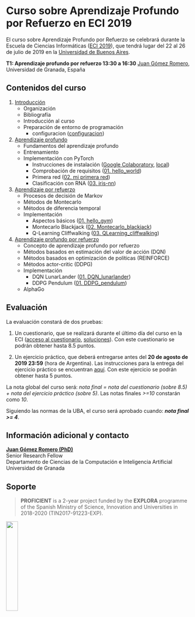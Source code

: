 # Curso sobre Aprendizaje Profundo por Refuerzo en ECI 2019
El curso sobre Aprendizaje Profundo por Refuerzo se celebrará durante la Escuela de Ciencias Informáticas ([ECI 2019](https://eci2019.dc.uba.ar)), que tendrá lugar del 22 al 26 de julio de 2019 en la [Universidad de Buenos Aires](http://www.uba.ar).

**T1: Aprendizaje profundo por refuerzo 13:30 a 16:30**
[Juan Gómez Romero](https://decsai.ugr.es/~jgomez), Universidad de Granada, España

<!-- 
![](https://github.com/jgromero/eci2019-DRL/blob/master/programa-eci-2019.png) 
-->

## Contenidos del curso
1. [Introducción](https://github.com/jgromero/eci2019-DRL/blob/master/Tema%201%20-%20Introduccion/Introducción.pdf)
	- Organización
	- Bibliografía
	- Introducción al curso
	- Preparación de entorno de programación
		- configuracion ([configuracion](https://github.com/jgromero/eci2019-DRL/blob/master/configuracion.ipynb))
2. [Aprendizaje profundo](https://github.com/jgromero/eci2019-DRL/blob/master/Tema%202%20-%20Aprendizaje%20Profundo/Aprendizaje%20profundo.pdf)
	- Fundamentos del aprendizaje profundo
	- Entrenamiento
	- Implementación con PyTorch 
		- Instrucciones de instalación ([Google Colaboratory](https://github.com/jgromero/eci2019-DRL/blob/master/Tema%202%20-%20Aprendizaje%20Profundo/Instrucciones%20Google%20Colab%20PyTorch.pdf), [local](https://github.com/jgromero/eci2019-DRL/blob/master/Tema%202%20-%20Aprendizaje%20Profundo/Instrucciones%20PyTorch%20local.pdf))
		- Comprobación de requisitos ([01. hello_world](https://github.com/jgromero/eci2019-DRL/blob/master/Tema%202%20-%20Aprendizaje%20Profundo/code/01.%20hello_world.ipynb))
		- Primera red ([02. mi primera red](https://github.com/jgromero/eci2019-DRL/blob/master/Tema%202%20-%20Aprendizaje%20Profundo/code/02.%20mi%20primera%20red.ipynb))
		- Clasificación con RNA ([03. iris-nn](https://github.com/jgromero/eci2019-DRL/blob/master/Tema%202%20-%20Aprendizaje%20Profundo/code/03.%20iris-nn.ipynb))
3. [Aprendizaje por refuerzo](https://github.com/jgromero/eci2019-DRL/blob/master/Tema%203%20-%20Aprendizaje%20por%20Refuerzo/Aprendizaje%20por%20refuerzo.pdf)
	- Procesos de decisión de Markov
	- Métodos de Montecarlo
	- Métodos de diferencia temporal
	- Implementación
		- Aspectos básicos ([01. hello_gym](https://github.com/jgromero/eci2019-DRL/blob/master/Tema%203%20-%20Aprendizaje%20por%20Refuerzo/code/01.%20hello_gym.ipynb))
		- Montecarlo Blackjack ([02. Montecarlo_blackjack](https://github.com/jgromero/eci2019-DRL/blob/master/Tema%203%20-%20Aprendizaje%20por%20Refuerzo/code/02.%20Montecarlo_blackjack.ipynb))
		<!-- - Montecarlo Cliffwalking ([02b. Montecarlo_cliffwalking](https://github.com/jgromero/eci2019-DRL/blob/master/Tema%203%20-%20Aprendizaje%20por%20Refuerzo/code/02.%20Montecarlo_cliffwalking.ipynb)) ** -->
		- Q-Learning Cliffwalking ([03. QLearning_cliffwalking](https://github.com/jgromero/eci2019-DRL/blob/master/Tema%203%20-%20Aprendizaje%20por%20Refuerzo/code/03.%20QLearning_cliffwalking.ipynb))
4. [Aprendizaje profundo por refuerzo](https://github.com/jgromero/eci2019-DRL/blob/master/Tema%204%20-%20Aprendizaje%20Profundo%20por%20Refuerzo/Aprendizaje%20profundo%20por%20refuerzo.pdf)
	- Concepto de aprendizaje profundo por refuerzo
	- Métodos basados en estimación del valor de acción (DQN)
	- Métodos basados en optimización de políticas (REINFORCE)
	- Métodos actor-critic (DDPG)
	- Implementación
		- DQN LunarLander ([01. DQN_lunarlander](https://github.com/jgromero/eci2019-DRL/blob/master/Tema%204%20-%20Aprendizaje%20Profundo%20por%20Refuerzo/code/dqn/01.%20DQN_lunarlander.ipynb))
		<!-- - DQN CartPole ([01b. DQN_cartpole](https://github.com/jgromero/eci2019-DRL/blob/master/Tema%204%20-%20Aprendizaje%20Profundo%20por%20Refuerzo/code/dqn/01b.%20DQN_cartpole.ipynb)) ** -->
		- DDPG Pendulum ([01. DDPG_pendulum](https://github.com/jgromero/eci2019-DRL/blob/master/Tema%204%20-%20Aprendizaje%20Profundo%20por%20Refuerzo/code/ddpg/01.%20DDPG_pendulum.ipynb))
	- AlphaGo
 
## Evaluación
La evaluación constará de dos pruebas:

1. Un cuestionario, que se realizará durante el último día del curso en la ECI ([acceso al cuestionario](http://sl.ugr.es/quizDRLsoluciones), [soluciones](https://github.com/jgromero/eci2019-DRL/blob/master/quiz/Aprendizaje%20Profundo%20por%20Refuerzo%20-%20Quiz%20Resuelto.pdf)). Con este cuestionario se podrán obtener hasta 8.5 puntos. 

2. Un ejercicio práctico, que deberá entregarse antes del **20 de agosto de 2019 23:59** (hora de Argentina). Las instrucciones para la entrega del ejercicio práctico se encuentran [aquí](https://github.com/jgromero/eci2019-DRL/blob/master/ejercicio/Instrucciones%20para%20entrega%20del%20ejercicio.pdf). Con este ejercicio se podrán obtener hasta 5 puntos.

La nota global del curso será: _nota final = nota del cuestionario (sobre 8.5) + nota del ejercicio práctico (sobre 5)_. Las notas finales _>=10_ constarán como _10_.

Siguiendo las normas de la UBA, el curso será aprobado cuando: **_nota final >= 4_**.

## Información adicional y contacto
**[Juan Gómez Romero (PhD)](https://decsai.ugr.es/~jgomez)** </br>
Senior Research Fellow </br>
Departamento de Ciencias de la Computación e Inteligencia Artificial </br>
Universidad de Granada

## Soporte
>**PROFICIENT** is a 2-year project funded by the **EXPLORA** programme of the Spanish Ministry of Science, Innovation and Universities in 2018-2020 (TIN2017-91223-EXP).

<img align="left" width="25%" src="https://upload.wikimedia.org/wikipedia/commons/a/ad/Logotipo_del_Ministerio_de_Ciencia%2C_Innovación_y_Universidades.svg"/>